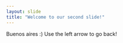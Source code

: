 ```yaml
---
layout: slide
title: "Welcome to our second slide!"
---
```

Buenos aires :) 
Use the left arrow to go back!
